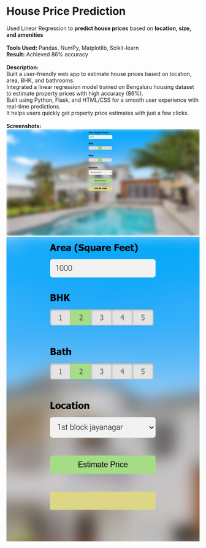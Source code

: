 # **House Price Prediction** <br/>
Used Linear Regression to **predict house prices** based on **location, size, and amenities** <br/><br/>
**Tools Used:** Pandas, NumPy, Matplotlib, Scikit-learn <br/>
**Result:** Achieved 86% accuracy <br/> <br/>
**Description:** <br/>
Built a user-friendly web app to estimate house prices based on location, area, BHK, and bathrooms. <br/>
Integrated a linear regression model trained on Bengaluru housing dataset to estimate property prices with high accuracy (86%). <br/>
Built using Python, Flask, and HTML/CSS for a smooth user experience with real-time predictions. <br/>
It helps users quickly get property price estimates with just a few clicks. <br/> <br/>
**Screenshots:**  <br/>
![alt text](https://github.com/AnushaRajkumar/House-Price-Prediction/blob/main/House%20Price%20Prediction%20UI%20Overall%20Layout.png) <br/>
![alt text](https://github.com/AnushaRajkumar/House-Price-Prediction/blob/main/House%20Price%20Prediction%20UI%20Input%20Layout.png) <br/>
